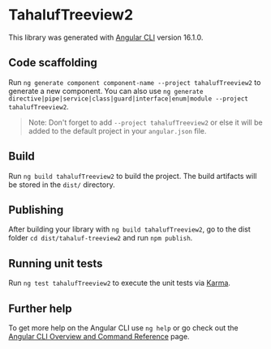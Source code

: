 # TahalufTreeview2

This library was generated with [Angular CLI](https://github.com/angular/angular-cli) version 16.1.0.

## Code scaffolding

Run `ng generate component component-name --project tahalufTreeview2` to generate a new component. You can also use `ng generate directive|pipe|service|class|guard|interface|enum|module --project tahalufTreeview2`.
> Note: Don't forget to add `--project tahalufTreeview2` or else it will be added to the default project in your `angular.json` file. 

## Build

Run `ng build tahalufTreeview2` to build the project. The build artifacts will be stored in the `dist/` directory.

## Publishing

After building your library with `ng build tahalufTreeview2`, go to the dist folder `cd dist/tahaluf-treeview2` and run `npm publish`.

## Running unit tests

Run `ng test tahalufTreeview2` to execute the unit tests via [Karma](https://karma-runner.github.io).

## Further help

To get more help on the Angular CLI use `ng help` or go check out the [Angular CLI Overview and Command Reference](https://angular.io/cli) page.
